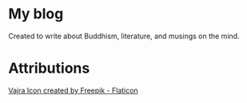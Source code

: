 # My blog

Created to write about Buddhism, literature, and musings on the mind.

# Attributions

<a href="https://www.flaticon.com/free-icons/religion" title="religion icons">Vajra Icon created by Freepik - Flaticon</a>

